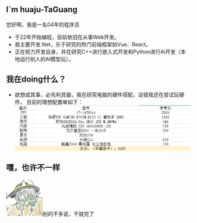 ## I`m huaju-TaGuang
您好啊，我是一名04年的程序员
- 于22年开始编程，目前依旧在从事Web开发。
- 我主要开发.Net，乐于研究的热门前端框架如Vue、React。
- 正在努力开发自身，并在研究C++进行嵌入式开发和Python进行Ai开发（本地运行别人的AI模型玩）。

## 我在doing什么？
- 欲想成其事，必先利其器，我在研究电脑的硬件搭配，没错我还在尝试玩硬件。
  目前的理想配置单如下：
  <img src="./imgs/Computer-Config-List.png" style="width: 600px;display:block;" alt="电脑配置"/>

## 嘿，也许不一样
<img src="./imgs/ei.jpg" style="width: 100px;" alt="古明地恋"/>别的不多说，干就完了





